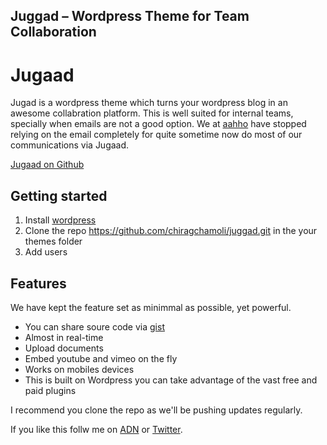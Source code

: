 ## Juggad – Wordpress Theme for Team Collaboration 

# Jugaad

Jugad is a wordpress theme which turns your wordpress blog in an awesome collabration platform. This is well suited for internal teams, specially when emails are not a good option. We at [aahho](http://aahho.com/) have stopped relying on the email completely for quite sometime now do most of our communications via Jugaad. 

[Jugaad on Github ](https://github.com/chiragchamoli/juggad)

## Getting started

1. Install [wordpress](http://wordpress.org/download/)
2. Clone the repo https://github.com/chiragchamoli/juggad.git in the your themes folder
3. Add users


## Features

We have kept the feature set as minimmal as possible, yet powerful. 

* You can share soure code via [gist](https://gist.github.com/)
* Almost in real-time 
* Upload documents 
* Embed youtube and vimeo on the fly
* Works on mobiles devices
* This is built on Wordpress you can take advantage of the vast free and paid plugins

I recommend you clone the repo as we'll be pushing updates regularly. 

If you like this follw me on [ADN](https://alpha.app.net/chirag) or [Twitter](http://twitter.com/chiragchamoli).
